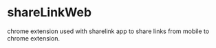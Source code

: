 # shareLinkWeb
chrome extension used with sharelink app to share links from mobile to chrome extension.
